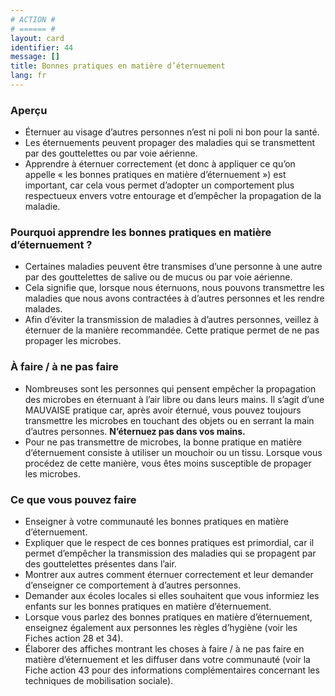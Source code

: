 ```yaml
---
# ACTION #
# ====== #
layout: card
identifier: 44
message: []
title: Bonnes pratiques en matière d’éternuement
lang: fr
---
```


### Aperçu

- Éternuer au visage d’autres personnes n’est ni poli ni bon pour la santé.
- Les éternuements peuvent propager des maladies qui se transmettent par des gouttelettes ou par voie aérienne.
- Apprendre à éternuer correctement (et donc à appliquer ce qu’on appelle « les bonnes pratiques en matière d’éternuement ») est important, car cela vous permet d’adopter un comportement plus respectueux envers votre entourage et d’empêcher la propagation de la maladie.

### Pourquoi apprendre les bonnes pratiques en matière d’éternuement ?

- Certaines maladies peuvent être transmises d’une personne à une autre par des gouttelettes de salive ou de mucus ou par voie aérienne.
- Cela signifie que, lorsque nous éternuons, nous pouvons transmettre les maladies que nous avons contractées à d’autres personnes et les rendre malades.
- Afin d’éviter la transmission de maladies à d’autres personnes, veillez à éternuer de la manière recommandée. Cette pratique permet de ne pas propager les microbes.


### À faire / à ne pas faire

- Nombreuses sont les personnes qui pensent empêcher la propagation des microbes en éternuant à l’air libre ou dans leurs mains. Il s’agit d’une MAUVAISE pratique car, après avoir éternué, vous pouvez toujours transmettre les microbes en touchant des objets ou en serrant la main d’autres personnes. **N’éternuez pas dans vos mains.**
- Pour ne pas transmettre de microbes, la bonne pratique en matière d’éternuement consiste à utiliser un mouchoir ou un tissu. Lorsque vous procédez de cette manière, vous êtes moins susceptible de propager les microbes.


### Ce que vous pouvez faire

- Enseigner à votre communauté les bonnes pratiques en matière d’éternuement.
- Expliquer que le respect de ces bonnes pratiques est primordial, car il permet d’empêcher la transmission des maladies qui se propagent par des gouttelettes présentes dans l’air.
- Montrer aux autres comment éternuer correctement et leur demander d’enseigner ce comportement à d’autres personnes.
- Demander aux écoles locales si elles souhaitent que vous informiez les enfants sur les bonnes pratiques en matière d’éternuement.
- Lorsque vous parlez des bonnes pratiques en matière d’éternuement, enseignez également aux personnes les règles d’hygiène (voir les Fiches action 28<a class="crosslink" href="{% render_depth %}{% render_link action|28 %}"><i class="fas fa-external-link-alt" aria-hidden="true"></i></a> et 34<a class="crosslink" href="{% render_depth %}{% render_link action|34 %}"><i class="fas fa-external-link-alt" aria-hidden="true"></i></a>).
- Élaborer des affiches montrant les choses à faire / à ne pas faire en matière d’éternuement et les diffuser dans votre communauté (voir la Fiche action 43<a class="crosslink" href="{% render_depth %}{% render_link action|43 %}"><i class="fas fa-external-link-alt" aria-hidden="true"></i></a> pour des informations complémentaires concernant les techniques de mobilisation sociale).
